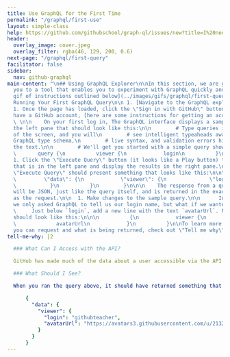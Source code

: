 ```yaml
---
title: Use GraphQL for the First Time
permalink: "/graphql/first-use"
layout: simple-class
help: https://github.com/githubschool/graph-ql/issues/new?title=I%20need%20help&body=Describe%20what%20you%20need%20help%20with%20here.&labels=Help%20Wanted
header:
  overlay_image: cover.jpeg
  overlay_filter: rgba(46, 129, 200, 0.6)
next-page: "/graphql/first-query"
facilitator: false
sidebar:
  nav: github-graphql
main-content: "\n## Using GraphQL Explorer\n\nIn this section, we are going to introduce
  you to a tool that enables you to experiment with GraphQL quickly and easily.\n\n![animated
  gif of instructions outlined below](../images/gifs/graphql/first-query.gif)\n\n###
  Running Your First GraphQL Query\n\n 1. [Navigate to the GraphQL explorer](https://developer.github.com/v4/explorer/).\n
  1. Once the page has loaded, click the \"Sign in with GitHub\" button. If you don't
  have a GitHub account, [here are some instructions for getting an account setup](https://help.github.com/articles/signing-up-for-a-new-github-account/).
  \ \n\n    On your first log in, The GraphQL interface displays a sample query in
  the left pane that should look like this:\n\n        # Type queries into this side
  of the screen, and you will\n        # see intelligent typeaheads aware of the current
  GraphQL type schema,\n        # live syntax, and validation errors highlighted within
  the text.\n\n        # We'll get you started with a simple query showing your username!\n
  \       query {\n          viewer {\n            login\n          }\n        }\n\n
  1. Click the \"Execute Query\" button (it looks like a Play button) to run the query
  that is in the left pane and display the results in the right pane.\n\n    Clicking
  \"Execute Query\" should present something that looks like this:\n\n\n        {\n
  \         \"data\": {\n            \"viewer\": {\n              \"login\": \"githubteacher\"\n
  \           }\n          }\n        }\n\n\n    The response from a query in GraphQL
  will be JSON, just like the query itself, and is returned in the exact same format
  as the request.\n\n  1. Make changes to the sample query.\n\n      In this case,
  we only asked GraphQL to tell us our login name, but what if we wanted to know more?\n\n
  \     Just below `login`, add a new line with the text `avatarUrl`. Now your query
  should look like this:\n\n\n          {\n            viewer {\n              login\n
  \             avatarUrl\n            }\n          }\n\nTo learn more about the information
  you can request and what is being returned, check out \"Tell me why\" below :point_down:.\n"
tell-me-why: |2

  ### What Can I Access with the API?

  GitHub has made much of the data about a user accessible via the API. To learn more about the data available to the User object, you can check out the [user reference documents on developer.github.com](https://developer.github.com/v4/reference/object/user/).

  ### What Should I See?

  When you ran the query above, it should have returned something that looks like this:

      {
        "data": {
          "viewer": {
            "login": "githubteacher",
            "avatarUrl": "https://avatars3.githubusercontent.com/u/2132216?v=3"
          }
        }
      }
---
```


